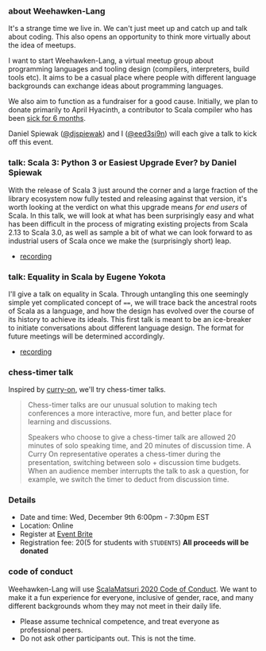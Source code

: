 
### about Weehawken-Lang

It's a strange time we live in. We can't just meet up and catch up and talk about coding. This also opens an opportunity to think more virtually about the idea of meetups.

I want to start Weehawken-Lang, a virtual meetup group about programming languages and tooling design (compilers, interpreters, build tools etc). It aims to be a casual place where people with different language backgrounds can exchange ideas about programming languages.

We also aim to function as a fundraiser for a good cause. Initially, we plan to donate primarily to April Hyacinth, a contributor to Scala compiler who has been [sick for 6 months](https://www.gofundme.com/f/help-april-survive-while-sick).

Daniel Spiewak ([@djspiewak](https://twitter.com/djspiewak)) and I ([@eed3si9n](https://twitter.com/eed3si9n)) will each give a talk to kick off this event.

### talk: Scala 3: Python 3 or Easiest Upgrade Ever? by Daniel Spiewak

With the release of Scala 3 just around the corner and a large fraction of the library ecosystem now fully tested and releasing against that version, it's worth looking at the verdict on what this upgrade means _for end users_ of Scala. In this talk, we will look at what has been surprisingly easy and what has been difficult in the process of migrating existing projects from Scala 2.13 to Scala 3.0, as well as sample a bit of what we can look forward to as industrial users of Scala once we make the (surprisingly short) leap.

- [recording](https://www.youtube.com/watch?v=jWJ5A1irH_E&list=PLSUh6oJ5ZotUS0k5d8EcHJIN9ATVJ_SfL)

### talk: Equality in Scala by Eugene Yokota

I'll give a talk on equality in Scala. Through untangling this one seemingly simple yet complicated concept of `==`, we will trace back the ancestral roots of Scala as a language, and how the design has evolved over the course of its history to achieve its ideals. This first talk is meant to be an ice-breaker to initiate conversations about different language design. The format for future meetings will be determined accordingly.

- [recording](https://www.youtube.com/watch?v=CF0o95WEGiM&list=PLSUh6oJ5ZotUS0k5d8EcHJIN9ATVJ_SfL&index=2)

### chess-timer talk

Inspired by [curry-on](https://www.curry-on.org/2019/), we'll try chess-timer talks.

> Chess-timer talks are our unusual solution to making tech conferences a more interactive, more fun, and better place for learning and discussions.
> 
> Speakers who choose to give a chess-timer talk are allowed 20 minutes of solo speaking time, and 20 minutes of discussion time. A Curry On representative operates a chess-timer during the presentation, switching between solo + discussion time budgets. When an audience member interrupts the talk to ask a question, for example, we switch the timer to deduct from discussion time.

### Details

- Date and time: Wed, December 9th 6:00pm - 7:30pm EST
- Location: Online
- Register at [Event Brite](https://www.eventbrite.com/e/weehawken-lang-tickets-130344508935)
- Registration fee: $20 ($5 for students with `STUDENT5`) **All proceeds will be donated**

### code of conduct

Weehawken-Lang will use [ScalaMatsuri 2020 Code of Conduct](https://scalamatsuri.org/en/code-of-conduct/). We want to make it a fun experience for everyone, inclusive of gender, race, and many different backgrounds whom they may not meet in their daily life.

- Please assume technical competence, and treat everyone as professional peers.
- Do not ask other participants out. This is not the time.
